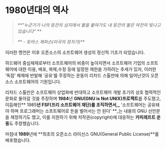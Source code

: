 # 1980년대의 역사

> _**"누군가가 나의 등잔의 심지에서 불을 붙여가도 내 등잔의 불은 여전히 빛나고 있습니다" **_
>
> _** - 토머스 제퍼슨\(미국의 정치가\)**_

이러한 명언은 이후 오픈소스의 소프트웨어 생성의 정신적 기초가 되었습니다.

하드웨어 중심체제로부터 소프트웨어의 비중이 높아지면서 소프트웨어 기업의 소프트웨어에 대한 이용, 배포, 복제,수정 등에 일정한 제한을 가하려는 추세가 있자, 이러한 ‘독점’ 체제에 반발해 ‘공유’를 주장하는 운동이 리차드 스톨만에 의해 일어난것이 오픈소스 소프트웨어의 기원입니다.

리차드 스톨만은 소프트웨어 상업화에 반대하고 소프트웨어 개발 초기의 상호 협력적인 문화로 돌아갈 것을 주장하며 **1984**년 **GNU\(GNU is Not UNIX\)프로젝트**를 주도했고, 이듬해인** 1985**년 FSF\(프리 소프트웨어 재단\)를 조직하면서,_** ‘소프트웨어는 공유돼야 하며 프로그래머는 소프트웨어로 돈을 벌어서는 안 된다’ **_는 내용의 GNU 선언문을 제정하기도 했고, 이를 지원하기 위해 저작권\(copyright\)에 대응하는 **카피레프트 운동**도 주창했습니다.

마침내 **1989**년에 **최초의 오픈소스 라이선스 GNU\(General Public License\)**를 배포했습니다.

# 



